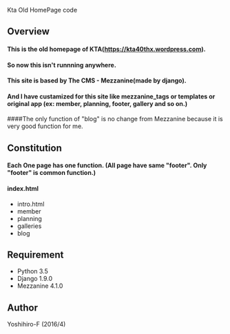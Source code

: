 Kta Old HomePage code

## Overview
#### This is the old homepage of KTA(https://kta40thx.wordpress.com).
#### So now this isn't runnning anywhere.
#### This site is based by The CMS - Mezzanine(made by django).
#### And I have custamized for this site like mezzanine_tags or templates or original app (ex: member, planning, footer, gallery and so on.)
####The only function of "blog" is no change from Mezzanine because it is very good function for me.

## Constitution
#### Each One page has one function. (All page have same "footer". Only "footer" is common function.)
#### index.html
+ intro.html
+ member
+ planning
+ galleries
+ blog

## Requirement
+ Python 3.5
+ Django 1.9.0
+ Mezzanine 4.1.0

## Author
Yoshihiro-F (2016/4)

